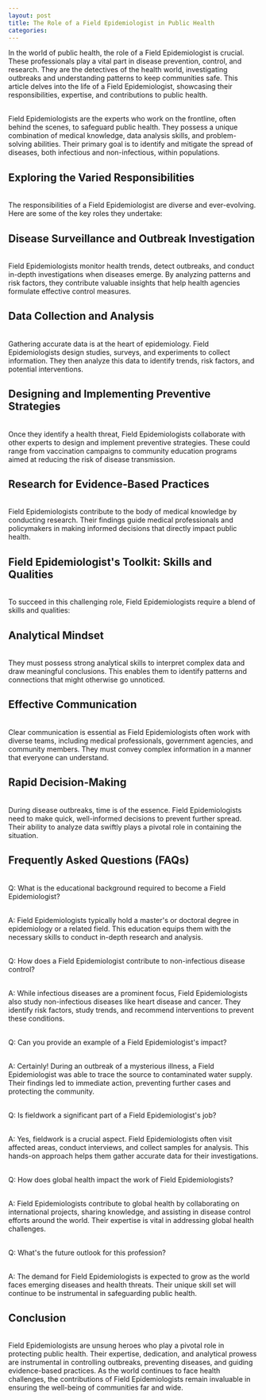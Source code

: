 ```yaml
---
layout: post
title: The Role of a Field Epidemiologist in Public Health
categories:
---
```


<div class="message">
  In the world of public health, the role of a Field Epidemiologist is crucial. These professionals play a vital part in disease prevention, control, and research. They are the detectives of the health world, investigating outbreaks and understanding patterns to keep communities safe. This article delves into the life of a Field Epidemiologist, showcasing their responsibilities, expertise, and contributions to public health.

<br>Field Epidemiologists are the experts who work on the frontline, often behind the scenes, to safeguard public health. They possess a unique combination of medical knowledge, data analysis skills, and problem-solving abilities. Their primary goal is to identify and mitigate the spread of diseases, both infectious and non-infectious, within populations.<br>

<h2>Exploring the Varied Responsibilities</h2>
<br>The responsibilities of a Field Epidemiologist are diverse and ever-evolving. Here are some of the key roles they undertake:<br>

<h2>Disease Surveillance and Outbreak Investigation</h2>
<br>Field Epidemiologists monitor health trends, detect outbreaks, and conduct in-depth investigations when diseases emerge. By analyzing patterns and risk factors, they contribute valuable insights that help health agencies formulate effective control measures.<br>

<h2>Data Collection and Analysis</h2>
<br>Gathering accurate data is at the heart of epidemiology. Field Epidemiologists design studies, surveys, and experiments to collect information. They then analyze this data to identify trends, risk factors, and potential interventions.<br>

<h2>Designing and Implementing Preventive Strategies</h2>
<br>Once they identify a health threat, Field Epidemiologists collaborate with other experts to design and implement preventive strategies. These could range from vaccination campaigns to community education programs aimed at reducing the risk of disease transmission.<br>

<h2>Research for Evidence-Based Practices</h2>
<br>Field Epidemiologists contribute to the body of medical knowledge by conducting research. Their findings guide medical professionals and policymakers in making informed decisions that directly impact public health.<br>

<h2>Field Epidemiologist's Toolkit: Skills and Qualities</h2>
<br>To succeed in this challenging role, Field Epidemiologists require a blend of skills and qualities:<br>

<h2>Analytical Mindset</h2>
<br>They must possess strong analytical skills to interpret complex data and draw meaningful conclusions. This enables them to identify patterns and connections that might otherwise go unnoticed.<br>

<h2>Effective Communication</h2>
<br>Clear communication is essential as Field Epidemiologists often work with diverse teams, including medical professionals, government agencies, and community members. They must convey complex information in a manner that everyone can understand.<br>

<h2>Rapid Decision-Making</h2>
<br>During disease outbreaks, time is of the essence. Field Epidemiologists need to make quick, well-informed decisions to prevent further spread. Their ability to analyze data swiftly plays a pivotal role in containing the situation.<br>

<h2>Frequently Asked Questions (FAQs)</h2>
<br>Q: What is the educational background required to become a Field Epidemiologist?<br>

<br>A: Field Epidemiologists typically hold a master's or doctoral degree in epidemiology or a related field. This education equips them with the necessary skills to conduct in-depth research and analysis.<br>

<br>Q: How does a Field Epidemiologist contribute to non-infectious disease control?<br>

<br>A: While infectious diseases are a prominent focus, Field Epidemiologists also study non-infectious diseases like heart disease and cancer. They identify risk factors, study trends, and recommend interventions to prevent these conditions.<br>

<br>Q: Can you provide an example of a Field Epidemiologist's impact?<br>

<br>A: Certainly! During an outbreak of a mysterious illness, a Field Epidemiologist was able to trace the source to contaminated water supply. Their findings led to immediate action, preventing further cases and protecting the community.<br>

<br>Q: Is fieldwork a significant part of a Field Epidemiologist's job?<br>

<br>A: Yes, fieldwork is a crucial aspect. Field Epidemiologists often visit affected areas, conduct interviews, and collect samples for analysis. This hands-on approach helps them gather accurate data for their investigations.<br>

<br>Q: How does global health impact the work of Field Epidemiologists?<br>

<br>A: Field Epidemiologists contribute to global health by collaborating on international projects, sharing knowledge, and assisting in disease control efforts around the world. Their expertise is vital in addressing global health challenges.<br>

<br>Q: What's the future outlook for this profession?<br>

<br>A: The demand for Field Epidemiologists is expected to grow as the world faces emerging diseases and health threats. Their unique skill set will continue to be instrumental in safeguarding public health.<br>

<h2>Conclusion</h2>
<br>Field Epidemiologists are unsung heroes who play a pivotal role in protecting public health. Their expertise, dedication, and analytical prowess are instrumental in controlling outbreaks, preventing diseases, and guiding evidence-based practices. As the world continues to face health challenges, the contributions of Field Epidemiologists remain invaluable in ensuring the well-being of communities far and wide.<br>

</div>
